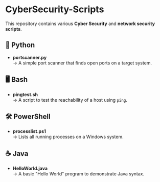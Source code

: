 # CyberSecurity-Scripts

This repository contains various **Cyber Security** and **network security scripts**.

## 📌 Python
- **portscanner.py**  
  → A simple port scanner that finds open ports on a target system.

## 🖥️ Bash
- **pingtest.sh**  
  → A script to test the reachability of a host using `ping`.

## 🛠️ PowerShell
- **processlist.ps1**  
  → Lists all running processes on a Windows system.

## ☕ Java
- **HelloWorld.java**  
  → A basic "Hello World" program to demonstrate Java syntax.

